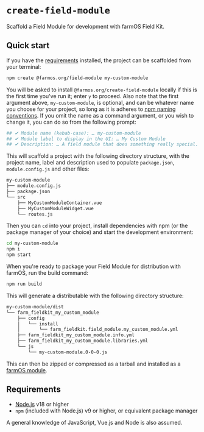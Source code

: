 # `create-field-module`
Scaffold a Field Module for development with farmOS Field Kit.

## Quick start
If you have the [requirements](#requirements) installed, the project can be scaffolded from your terminal:

```sh
npm create @farmos.org/field-module my-custom-module
```

You will be asked to install `@farmos.org/create-field-module` locally if this is the first time you've run it; enter `y` to proceed. Also note that the first argument above, `my-custom-module`, is optional, and can be whatever name you choose for your project, so long as it is adheres to [npm naming conventions](https://docs.npmjs.com/cli/v9/configuring-npm/package-json#name). If you omit the name as a command argument, or you wish to change it, you can do so from the following prompt:

```sh
## ✔ Module name (kebab-case): … my-custom-module
## ✔ Module label to display in the UI: … My Custom Module
## ✔ Description: … A field module that does something really special.
```

This will scaffold a project with the following directory structure, with the project name, label and description used to populate `package.json`, `module.config.js` and other files:

```sh
my-custom-module
├── module.config.js
├── package.json
└── src
    ├── MyCustomModuleContainer.vue
    ├── MyCustomModuleWidget.vue
    └── routes.js
```

Then you can `cd` into your project, install dependencies with npm (or the package manager of your choice) and start the development environment:

```sh
cd my-custom-module
npm i
npm start
```

When you're ready to package your Field Module for distribution with farmOS, run the build command:

```sh
npm run build
```

This will generate a distributable with the following directory structure:

```sh
my-custom-module/dist
└── farm_fieldkit_my_custom_module
    ├── config
    │   └── install
    │       └── farm_fieldkit.field_module.my_custom_module.yml
    ├── farm_fieldkit_my_custom_module.info.yml
    ├── farm_fieldkit_my_custom_module.libraries.yml
    └── js
        └── my-custom-module.0-0-0.js
```

This can then be zipped or compressed as a tarball and installed as a [farmOS module](https://farmos.org/development/module/).

## Requirements
- [Node.js](https://nodejs.org/) v18 or higher
- `npm` (included with Node.js) v9 or higher, or equivalent package manager

A general knowledge of JavaScript, Vue.js and Node is also assumed.
